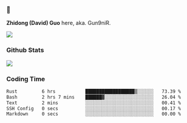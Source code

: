 ### 👋 

**Zhidong (David) Guo** here, aka. Gun9niR.

![](https://komarev.com/ghpvc/?username=Gun9niR&label=Total+Views)

### Github Stats

<img src="https://github-readme-stats.vercel.app/api?username=Gun9niR&count_private=true&show_icons=true&theme=vue-dark&hide_title=true">

### Coding Time

<!--START_SECTION:waka-->

```txt
Rust         6 hrs           ██████████████████▒░░░░░░   73.39 %
Bash         2 hrs 7 mins    ██████▓░░░░░░░░░░░░░░░░░░   26.04 %
Text         2 mins          ░░░░░░░░░░░░░░░░░░░░░░░░░   00.41 %
SSH Config   0 secs          ░░░░░░░░░░░░░░░░░░░░░░░░░   00.17 %
Markdown     0 secs          ░░░░░░░░░░░░░░░░░░░░░░░░░   00.00 %
```

<!--END_SECTION:waka-->

